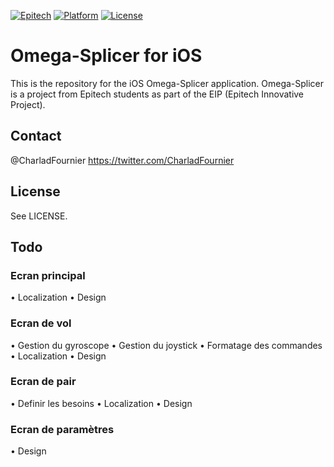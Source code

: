 [![Epitech](https://img.shields.io/badge/Epitech-EIP-blue.svg
)](http://www.epitech.eu/epitech-innovative-projects.aspx)
[![Platform](http://img.shields.io/badge/platform-ios-blue.svg?style=flat
)](https://developer.apple.com/iphone/index.action)
[![License](http://img.shields.io/badge/license-MIT-lightgrey.svg?style=flat
)](http://mit-license.org)

# Omega-Splicer for iOS

This is the repository for the iOS Omega-Splicer application. Omega-Splicer is a project from Epitech students as part of the EIP (Epitech Innovative Project).

## Contact

@CharladFournier https://twitter.com/CharladFournier

## License

See LICENSE.

## Todo

### Ecran principal
• Localization
• Design

### Ecran de vol
• Gestion du gyroscope
• Gestion du joystick
• Formatage des commandes
• Localization
• Design

### Ecran de pair
• Definir les besoins
• Localization
• Design

### Ecran de paramètres
• Design
